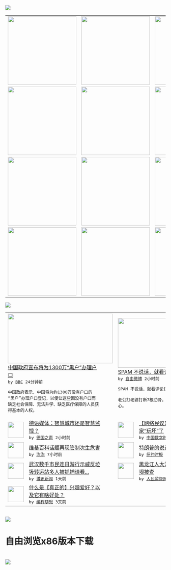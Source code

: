 

<a href="https://github.com/greatfire/z/raw/master/FreeBrowser.apk"><img src="https://raw.githubusercontent.com/greatfire/wiki/master/x/header.png" /></a><table><tr><td width="262" align="center" valign="center"><a href="https://github.com/greatfire/wiki/wiki/nyt" title="纽约时报中文网 国际纵览"><img src="https://raw.githubusercontent.com/greatfire/wiki/master/x/nyt_flag.png" width="215"/></a></td><td width="262" align="center" valign="center"><a href="https://github.com/greatfire/wiki/wiki/dw" title=""><img src="https://raw.githubusercontent.com/greatfire/wiki/master/x/dw_flag.png" width="215"/></a></td><td width="262" align="center" valign="center"><a href="https://github.com/greatfire/wiki/wiki/rmjd" title=""><img src="https://raw.githubusercontent.com/greatfire/wiki/master/x/rmjd_flag.png" width="215"/></a></td></tr><tr><td width="262" align="center" valign="center"><a href="https://github.com/paopaonetizen/website" title="泡泡 - 未经审查的互联网信息"><img src="https://raw.githubusercontent.com/greatfire/wiki/master/x/pp_flag.png" width="215"/></a></td><td width="262" align="center" valign="center"><a href="https://github.com/getlantern/mirror" title="以及自由微博和GreatFire.org官方中文论坛"><img src="https://raw.githubusercontent.com/greatfire/wiki/master/x/lantern_flag.png" width="215"/></a></td><td width="262" align="center" valign="center"><a href="https://github.com/cdtmirrors/m/" title=""><img src="https://raw.githubusercontent.com/greatfire/wiki/master/x/cdt_flag.png" width="215"/></a></td></tr><tr><td width="262" align="center" valign="center"><a href="https://github.com/program-think/blog" title="编程随想的博客"><img src="https://raw.githubusercontent.com/greatfire/wiki/master/x/pt_flag.png" width="215"/></a></td><td width="262" align="center" valign="center"><a href="https://github.com/greatfire/wiki/wiki/bbc" title=""><img src="https://raw.githubusercontent.com/greatfire/wiki/master/x/bbc_flag.png" width="215"/></a></td><td width="262" align="center" valign="center"><a href="https://github.com/freeweibo/s" title="自由微博 - 匿名和不受屏蔽的新浪微博搜索"><img src="https://raw.githubusercontent.com/greatfire/wiki/master/x/fw_flag.png" width="215"/></a></td></tr><tr><td width="262" align="center" valign="center"><a href="https://github.com/greatfire/wiki/wiki/google" title=""><img src="https://raw.githubusercontent.com/greatfire/wiki/master/x/google_flag.png" width="215"/></a></td><td width="262" align="center" valign="center"><a href="https://github.com/bxnews/boxun" title=""><img src="https://raw.githubusercontent.com/greatfire/wiki/master/x/bx_flag.png" width="215"/></a></td><td width="262" align="center" valign="center"><a href="https://github.com/greatfire/wiki/wiki/open-source" title="欢迎访问GreatFire.org开发者项目网站"><img src="https://raw.githubusercontent.com/greatfire/wiki/master/x/open-source_flag.png" width="215"/></a></td></tr></table><img src="https://raw.githubusercontent.com/greatfire/wiki/master/x/newsfeed text.png" /><table cols="4"><tr><td colspan="2" width="380"><a href="http://www.bbc.com/zhongwen/simp/china/2015/12/151209_china_unregistered_citizens_hukou"><img src="http://a.files.bbci.co.uk/worldservice/live/assets/images/2015/06/12/150612131659_hukou_china_144x81_xinhua_nocredit.jpg" width="330" height="156"/></a></br><a href="http://www.bbc.com/zhongwen/simp/china/2015/12/151209_china_unregistered_citizens_hukou">中国政府宣布将为1300万“黑户”办理户<br/>口</a></br><kbd> by <a href="http://www.bbc.co.uk/zhongwen/simp">BBC</a> 24分钟前 </kbd></br><pre>中国政府表示，中国将为约1300万没有户口的<br/>“黑户”办理户口登记，以便让这些因没有户口而<br/>缺乏社会保障、无法升学、缺乏医疗保障的人员获<br/>得基本的人权。</pre></td><td colspan="2" width="380"><a href="https://freeweibo.com/weibo/3918297004792619"><img src="http://ww2.sinaimg.cn/large/61fdb50fjw1eyt6yo6i1xj20go0m876n.jpg" width="330" height="156"/></a></br><a href="https://freeweibo.com/weibo/3918297004792619">SPAM 不说话，就看评论[doge]</a></br><kbd> by <a href="https://freeweibo.com/">自由微博</a> 2小时前 </kbd></br><pre>SPAM 不说话，就看评论[doge]RE:<br/> 老公打老婆打断7根肋骨，及时送医院被赞有爱<br/>心。</pre></td></tr><tr><td><img src="http://www.dw.com/image/0,,17593550_302,00.jpg" width="50" height="50"/></td><td width="280"><a href="http://dw.com/p/1HKmk?maca=chi-GK-text-greatfire-all-chinese-15625-xml-mrss">德语媒体：智慧城市还是智慧监<br/>控？</a></br><kbd> by <a href="http://dw.de">德国之声</a> 2小时前 </kbd></td><td><img src="http://chinadigitaltimes.net/chinese/files/2015/12/a8ef5277jw1eytqx9371aj20go0m8tbl.jpg" width="50" height="50"/></td><td width="280"><a href="http://feedproxy.google.com/~r/chinadigitaltimes/main-page/~3/BITnoL7HWkA/">【网络民议】环球的神逻辑被大<br/>家“玩坏”了</a></br><kbd> by <a href="http://chinadigitaltimes.net/chinese/">中国数字时代</a> 3小时前 </kbd></td></tr><tr><td><img src="https://raw.githubusercontent.com/greatfire/wiki/master/x/pp_logo.png" width="50" height="50"/></td><td width="280"><a href="https://pao-pao.net/article/647">维基百科话题再现管制次生危害</a></br><kbd> by <a href="https://pao-pao.net">泡泡</a> 7小时前 </kbd></td><td><img src="http://static01.nyt.com/images/2015/12/05/us/trump-listy/trump-listy-articleLarge.jpg" width="50" height="50"/></td><td width="280"><a href="https://d3qlz4p8smvoli.cloudfront.net/usa/20151209/c09trumptalk/">特朗普的说话之道</a></br><kbd> by <a href="http://m.cn.nytimes.com/">纽约时报</a> 1天前 </kbd></td></tr><tr><td><img src="http://www.boxun.com/news/images/2015/12/201512090133china1.jpg" width="50" height="50"/></td><td width="280"><a href="http://www.boxun.com/news/gb/china/2015/12/201512090133.shtml">武汉数千市民连日游行示威反垃<br/>圾转运站多人被抓捕请看...</a></br><kbd> by <a href="http://www.boxun.com">博讯新闻</a> 1天前 </kbd></td><td><img src="http://www.rmjdw.com/uploads/allimg/151208/11300J560-0.jpg" width="50" height="50"/></td><td width="280"><a href="http://www.rmjdw.com//fanfuqianshao/20151208/15246.html">黑龙江人大常委会党组书记盖如<br/>垠被查 </a></br><kbd> by <a href="http://www.rmjdw.com/">人民监督网</a> 1天前 </kbd></td></tr><tr><td><img src="https://raw.githubusercontent.com/greatfire/wiki/master/x/pt_logo.png" width="50" height="50"/></td><td width="280"><a href="http://feedproxy.google.com/~r/programthink/~3/dK8n2h7V2vA/Hobbies-and-Interests.html">什么是【真正的】兴趣爱好？以<br/>及它有啥好处？</a></br><kbd> by <a href="http://program-think.blogspot.com">编程随想</a> 3天前 </kbd></td></table></br><a href="https://github.com/greatfire/z/raw/master/FreeBrowser.apk"><img src="https://raw.githubusercontent.com/greatfire/wiki/master/x/download app.png" /></a><h1>自由浏览x86版本下载<h1><a href="https://github.com/greatfire/z/raw/master/FreeBrowser-x86.apk"><img src="https://raw.githubusercontent.com/greatfire/images/master/fb86.qr.png" /></a>